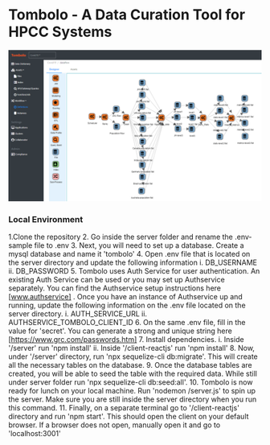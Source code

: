 # Tombolo - A Data Curation Tool for HPCC Systems

![](/docs/images/tombolo/Slide1.png)

### Local Environment 
1.Clone the repository
2. Go inside the server folder and rename the .env-sample file to .env
3. Next, you will need to set up a database. Create a mysql database and name it 'tombolo'
4. Open .env file that is located on the server directory and  update the following information
    i. DB_USERNAME
    ii. DB_PASSWORD
5. Tombolo uses Auth Service for user authentication. An existing Auth Service can be used or you may set up Authservice separately. 
    You can find the Authservice setup instructions here [www.authservice] . Once you have an instance of Authservice up and running, 
    update the following information on the .env file located on the server directory.
    i. AUTH_SERVICE_URL
    ii. AUTHSERVICE_TOMBOLO_CLIENT_ID
6. On the same .env file,  fill in the value for 'secret'. You can generate a strong and unique string here [https://www.grc.com/passwords.htm]
7. Install dependencies.
    i. Inside '/server' run 'npm install'
    ii. Inside '/client-reactjs' run 'npm install'
8. Now, under '/server' directory, run 'npx sequelize-cli db:migrate'. This will create all the necessary tables on the database.
9. Once the database tables are created, you will be able to seed the table with the required data. While still under server folder run 'npx sequelize-cli db:seed:all'.
10. Tombolo is now ready for lunch on your local machine. Run 'nodemon /server.js' to spin up the server. Make sure you are still inside the server directory when you run this command.
11. Finally, on a separate terminal go to '/client-reactjs' directory and run 'npm start'. This should open the client on your default browser. If a browser does not open, manually open it and go to 'localhost:3001'
